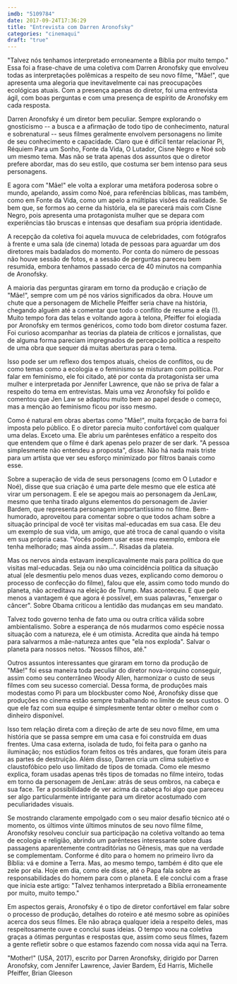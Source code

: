 ```yaml
---
imdb: "5109784"
date: 2017-09-24T17:36:29
title: "Entrevista com Darren Aronofsky"
categories: "cinemaqui"
draft: "true"
---
```

"Talvez nós tenhamos interpretado erroneamente a Bíblia por muito tempo." Essa foi a frase-chave de uma coletiva com Darren Aronofsky que envolveu todas as interpretações polêmicas a respeito de seu novo filme, "Mãe!", que apresenta uma alegoria que inevitavelmente cai nas preocupações ecológicas atuais. Com a presença apenas do diretor, foi uma entrevista ágil, com boas perguntas e com uma presença de espírito de Aronofsky em cada resposta.

Darren Aronofsky é um diretor bem peculiar. Sempre explorando o gnosticismo -- a busca e a afirmação de todo tipo de conhecimento, natural e sobrenatural -- seus filmes geralmente envolvem personagens no limite de seu conhecimento e capacidade. Claro que é difícil tentar relacionar Pi, Réquiem Para um Sonho, Fonte da Vida, O Lutador, Cisne Negro e Noé sob um mesmo tema. Mas não se trata apenas dos assuntos que o diretor prefere abordar, mas do seu estilo, que costuma ser bem intenso para seus personagens.

E agora com "Mãe!" ele volta a explorar uma metáfora poderosa sobre o mundo, apelando, assim como Noé, para referências bíblicas, mas também, como em Fonte da Vida, como um apelo a múltiplas visões da realidade. Se bem que, se formos ao cerne da história, ela se parecerá mais com Cisne Negro, pois apresenta uma protagonista mulher que se depara com experiências tão bruscas e intensas que desafiam sua própria identidade.

A recepção da coletiva foi aquela muvuca de celebridades, com fotógrafos à frente e uma sala (de cinema) lotada de pessoas para aguardar um dos diretores mais badalados do momento. Por conta do número de pessoas não houve sessão de fotos, e a sessão de perguntas pareceu bem resumida, embora tenhamos passado cerca de 40 minutos na companhia de Aronofsky.

A maioria das perguntas giraram em torno da produção e criação de "Mãe!", sempre com um pé nos vários significados da obra. Houve um chute que a personagem de Michelle Pfeiffer seria chave na história, chegando alguém até a comentar que todo o conflito de resume a ela (!). Muito tempo fora das telas e voltando agora à telona, Pfeiffer foi elogiada por Aronofsky em termos genéricos, como todo bom diretor costuma fazer. Foi curioso acompanhar as teorias da plateia de críticos e jornalistas, que de alguma forma pareciam impregnados de percepcão política a respeito de uma obra que sequer dá muitas aberturas para o tema.

Isso pode ser um reflexo dos tempos atuais, cheios de conflitos, ou de como temas como a ecologia e o feminismo se misturam com política. Por falar em feminismo, ele foi citado, até por conta da protagonista ser uma mulher e interpretada por Jennifer Lawrence, que não se priva de falar a respeito do tema em entrevistas. Mais uma vez Aronofsky foi polido e comentou que Jen Law se adaptou muito bem ao papel desde o começo, mas a menção ao feminismo ficou por isso mesmo.

Como é natural em obras abertas como "Mãe!", muita forçação de barra foi imposta pelo público. E o diretor parecia muito confortável com qualquer uma delas. Exceto uma. Ele abriu um parênteses enfático a respeito dos que entendem que o filme é dark apenas pelo prazer de ser dark. "A pessoa simplesmente não entendeu a proposta", disse. Não há nada mais triste para um artista que ver seu esforço minimizado por filtros banais como esse.

Sobre a superação de vida de seus personagens (como em O Lutador e Noé), disse que sua criação é uma parte dele mesmo que ele estica até virar um personagem. E ele se apegou mais ao personagem da JenLaw, mesmo que tenha tirado alguns elementos do personagem de Javier Bardem, que representa personagem importantíssimo no filme. Bem-humorado, aproveitou para comentar sobre o que todos acham sobre a situação principal de você ter visitas mal-educadas em sua casa. Ele deu um exemplo de sua vida, um amigo, que até troca de canal quando o visita em sua própria casa. "Vocês podem usar esse meu exemplo, embora ele tenha melhorado; mas ainda assim...". Risadas da plateia.

Mas os nervos ainda estavam inexplicavalmente mais para política do que visitas mal-educadas. Seja ou não uma coincidência política da situação atual (ele desmentiu pelo menos duas vezes, explicando como demorou o processo de confecção do filme), falou que ele, assim como todo mundo do planeta, não acreditava na eleição de Trump. Mas aconteceu. E que pelo menos a vantagem é que agora é possível, em suas palavras, "enxergar o câncer". Sobre Obama criticou a lentidão das mudanças em seu mandato.

Talvez todo governo tenha de fato uma ou outra crítica válida sobre ambientalismo. Sobre a esperança de nós mudarmos como espécie nossa situação com a natureza, ele é um otimista. Acredita que ainda há tempo para salvarmos a mãe-natureza antes que "ela nos exploda". Salvar o planeta para nossos netos. "Nossos filhos, até."

Outros assuntos interessantes que giraram em torno da produção de "Mãe!" foi essa maneira toda peculiar do diretor nova-iorquino conseguir, assim como seu conterrâneo Woody Allen, harmonizar o custo de seus filmes com seu sucesso comercial. Dessa forma, de produções mais modestas como Pi para um blockbuster como Noé, Aronofsky disse que produções no cinema estão sempre trabalhando no limite de seus custos. O que ele faz com sua equipe é simplesmente tentar obter o melhor com o dinheiro disponível.

Isso tem relação direta com a direção de arte de seu novo filme, em uma história que se passa sempre em uma casa e foi construída em duas frentes. Uma casa externa, isolada de tudo, foi feita para o ganho na iluminação; nos estúdios foram feitos os três andares, que foram úteis para as partes de destruição. Além disso, Darren cria um clima subjetivo e claustofóbico pelo uso limitado de tipos de tomada. Como ele mesmo explica, foram usadas apenas três tipos de tomadas no filme inteiro, todas em torno da personagem de JenLaw: atrás de seus ombros, na cabeça e sua face. Ter a possibilidade de ver acima da cabeça foi algo que pareceu ser algo particularmente intrigante para um diretor acostumado com peculiaridades visuais.

Se mostrando claramente empolgado com o seu maior desafio técnico até o momento, os últimos vinte últimos minutos de seu novo filme filme, Aronofsky resolveu concluir sua participação na coletiva voltando ao tema de ecologia e religião, abrindo um parênteses interessante sobre duas passagens aparentemente contraditórias no Gênesis, mas que na verdade se complementam. Conforme é dito para o homem no primeiro livro da Bíblia: vá e domine a Terra. Mas, ao mesmo tempo, também é dito que ele zele por ela. Hoje em dia, como ele disse, até o Papa fala sobre as responsabilidades do homem para com o planeta. E ele conclui com a frase que inicia este artigo: "Talvez tenhamos interpretado a Bíblia erroneamente por muito, muito tempo."

Em aspectos gerais, Aronofsky é o tipo de diretor confortável em falar sobre o processo de produção, detalhes do roteiro e até mesmo sobre as opiniões acerca dos seus filmes. Ele não abraça qualquer ideia a respeito deles, mas respeitosamente ouve e conclui suas ideias. O tempo voou na coletiva graças a ótimas perguntas e respostas que, assim como seus filmes, fazem a gente refletir sobre o que estamos fazendo com nossa vida aqui na Terra.

"Mother!" (USA, 2017), escrito por Darren Aronofsky, dirigido por Darren Aronofsky, com Jennifer Lawrence, Javier Bardem, Ed Harris, Michelle Pfeiffer, Brian Gleeson


